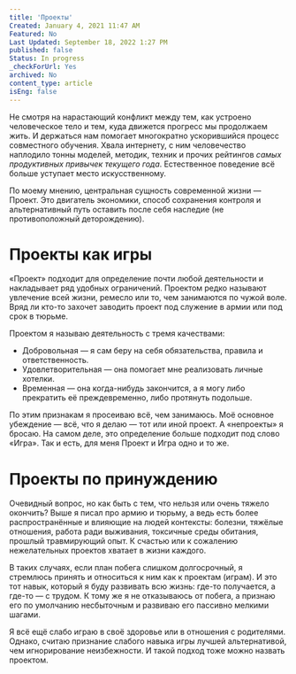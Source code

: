 ```yaml
---
title: 'Проекты'
Created: January 4, 2021 11:47 AM
Featured: No
Last Updated: September 18, 2022 1:27 PM
published: false
Status: In progress
_checkForUrl: Yes
archived: No
content_type: article
isEng: false
---
```


Не смотря на нарастающий конфликт между тем, как устроено человеческое тело и тем, куда движется прогресс мы продолжаем жить. И держаться нам помогает многократно ускорившийся процесс совместного обучения. Хвала интернету, с ним человечество наплодило тонны моделей, методик, техник и прочих рейтингов *самых продуктивных привычек текущего года*. Естественное поведение всё больше уступает место искусственному. 

По моему мнению, центральная сущность современной жизни — Проект. Это двигатель экономики, способ сохранения контроля и альтернативный путь оставить после себя наследие (не противоположный деторождению).

# Проекты как игры

«Проект» подходит для определение почти любой деятельности и накладывает ряд удобных ограничений. Проектом редко называют увлечение всей жизни, ремесло или то, чем занимаются по чужой воле. Вряд ли кто-то захочет заводить проект под служение в армии или под срок в тюрьме.

Проектом я называю деятельность с тремя качествами:

- Добровольная — я сам беру на себя обязательства, правила и ответственность.
- Удовлетворительная — она помогает мне реализовать личные хотелки.
- Временная — она когда-нибудь закончится, а я могу либо прекратить её преждевременно, либо протянуть подольше.

По этим признакам я просеиваю всё, чем занимаюсь. Моё основное убеждение — всё, что я делаю — тот или иной проект. А «непроекты» я бросаю. На самом деле, это определение больше подходит под слово «Игра». Так и есть, для меня Проект и Игра одно и то же. 

# Проекты по принуждению

Очевидный вопрос, но как быть с тем, что нельзя или очень тяжело окончить? Выше я писал про армию и тюрьму, а ведь есть более распространённые и влияющие на людей контексты: болезни, тяжёлые отношения, работа ради выживания, токсичные среды обитания, прошлый травмирующий опыт. К счастью или к сожалению нежелательных проектов хватает в жизни каждого.

В таких случаях, если план побега слишком долгосрочный, я стремлюсь принять и относиться к ним как к проектам (играм). И это тот навык, который я буду развивать всю жизнь: где-то получается, а где-то — с трудом. К тому же я не отказываюсь от побега, а признаю его по умолчанию несбыточным и развиваю его пассивно мелкими шагами.

Я всё ещё слабо играю в своё здоровье или в отношения с родителями. Однако, считаю признание слабого навыка игры лучшей альтернативой, чем игнорирование неизбежности. И такой подход тоже можно назвать проектом.